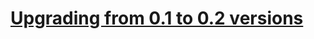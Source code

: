 # [Upgrading from 0.1 to 0.2 versions](https://github.com/bedezign/yii2-audit/blob/master/docs/upgrading-0.1-0.2.md)
